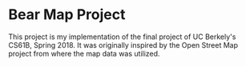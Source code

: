 # Bear Map Project
This project is my implementation of the final project of UC Berkely's CS61B, Spring 2018. It was originally inspired by the Open Street Map project from where the map data was utilized.
